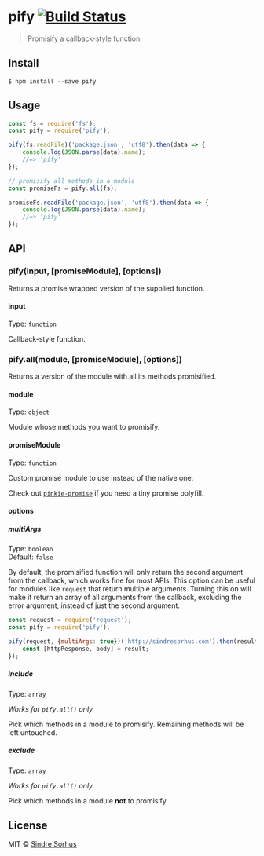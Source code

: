 # pify [![Build Status](https://travis-ci.org/sindresorhus/pify.svg?branch=master)](https://travis-ci.org/sindresorhus/pify)

> Promisify a callback-style function


## Install

```
$ npm install --save pify
```


## Usage

```js
const fs = require('fs');
const pify = require('pify');

pify(fs.readFile)('package.json', 'utf8').then(data => {
	console.log(JSON.parse(data).name);
	//=> 'pify'
});

// promisify all methods in a module
const promiseFs = pify.all(fs);

promiseFs.readFile('package.json', 'utf8').then(data => {
	console.log(JSON.parse(data).name);
	//=> 'pify'
});
```


## API

### pify(input, [promiseModule], [options])

Returns a promise wrapped version of the supplied function.

#### input

Type: `function`

Callback-style function.

### pify.all(module, [promiseModule], [options])

Returns a version of the module with all its methods promisified.

#### module

Type: `object`

Module whose methods you want to promisify.

#### promiseModule

Type: `function`

Custom promise module to use instead of the native one.

Check out [`pinkie-promise`](https://github.com/floatdrop/pinkie-promise) if you need a tiny promise polyfill.

#### options

##### multiArgs

Type: `boolean`  
Default: `false`

By default, the promisified function will only return the second argument from the callback, which works fine for most APIs. This option can be useful for modules like `request` that return multiple arguments. Turning this on will make it return an array of all arguments from the callback, excluding the error argument, instead of just the second argument.

```js
const request = require('request');
const pify = require('pify');

pify(request, {multiArgs: true})('http://sindresorhus.com').then(result => {
	const [httpResponse, body] = result;
});
```

##### include

Type: `array`

*Works for `pify.all()` only.*

Pick which methods in a module to promisify. Remaining methods will be left untouched.

##### exclude

Type: `array`

*Works for `pify.all()` only.*

Pick which methods in a module **not** to promisify.


## License

MIT © [Sindre Sorhus](http://sindresorhus.com)

